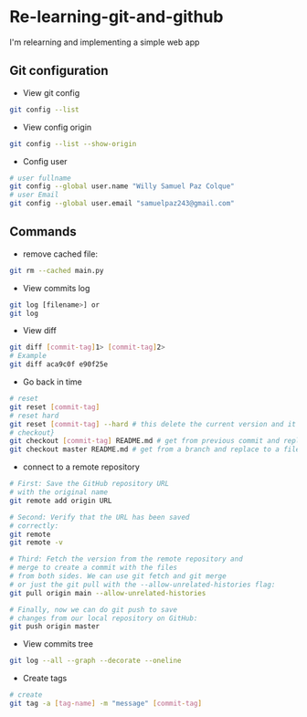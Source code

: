 # Re-learning-git-and-github
I'm relearning and implementing a simple web app

## Git configuration
- View git config
```bash
git config --list
```
- View config origin
```bash
git config --list --show-origin
```
- Config user
```bash
# user fullname
git config --global user.name "Willy Samuel Paz Colque"
# user Email
git config --global user.email "samuelpaz243@gmail.com"
```

## Commands
- remove cached file:
```bash
git rm --cached main.py
```
- View commits log
```bash
git log [filename>] or
git log
```
- View diff
```bash
git diff [commit-tag]1> [commit-tag]2>
# Example
git diff aca9c0f e90f25e
```
- Go back in time
```bash
# reset
git reset [commit-tag]
# reset hard
git reset [commit-tag] --hard # this delete the current version and it go to a previous version (commit-tag)
# checkout}
git checkout [commit-tag] README.md # get from previous commit and replace to a file
git checkout master README.md # get from a branch and replace to a file
```

- connect to a remote repository
```bash
# First: Save the GitHub repository URL
# with the original name
git remote add origin URL

# Second: Verify that the URL has been saved
# correctly:
git remote
git remote -v

# Third: Fetch the version from the remote repository and
# merge to create a commit with the files
# from both sides. We can use git fetch and git merge
# or just the git pull with the --allow-unrelated-histories flag:
git pull origin main --allow-unrelated-histories

# Finally, now we can do git push to save
# changes from our local repository on GitHub: 
git push origin master
```
- View commits tree
```bash
git log --all --graph --decorate --oneline
```
- Create tags
```bash
# create
git tag -a [tag-name] -m "message" [commit-tag]
```